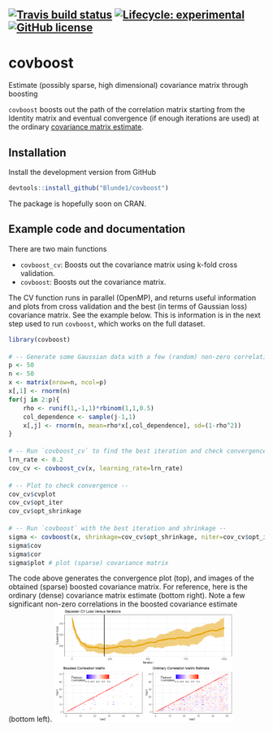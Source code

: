 <!-- badges: start -->
[![Travis build status](https://travis-ci.org/Blunde1/covboost.svg?branch=master)](https://travis-ci.org/Blunde1/covboost)
[![Lifecycle: experimental](https://img.shields.io/badge/lifecycle-experimental-orange.svg)](https://www.tidyverse.org/lifecycle/#experimental)
[![GitHub license](https://img.shields.io/badge/license-GPL%20(%3E%3D%202)-blue)](https://www.gnu.org/licenses/gpl-3.0.html)
---------


# covboost
Estimate (possibly sparse, high dimensional) covariance matrix through boosting

`covboost` boosts out the path of the correlation matrix starting from the Identity matrix and eventual convergence (if enough iterations are used) at the ordinary [covariance matrix estimate](https://en.wikipedia.org/wiki/Estimation_of_covariance_matrices#Estimation_in_a_general_context).

## Installation

Install the development version from GitHub
```r
devtools::install_github("Blunde1/covboost")
```
The package is hopefully soon on CRAN.

## Example code and documentation

There are two main functions
- `covboost_cv`: Boosts out the covariance matrix using k-fold cross validation.
- `covboost`: Boosts out the covariance matrix.

The CV function runs in parallel (OpenMP), and returns useful information and plots from cross validation and the best (in terms of Gaussian loss) covariance matrix. See the example below. 
This is information is in the next step used to run `covboost`, which works on the full dataset.

```r
library(covboost)

# -- Generate some Gaussian data with a few (random) non-zero correlations --
p <- 50
n <- 50
x <- matrix(nrow=n, ncol=p)
x[,1] <- rnorm(n)
for(j in 2:p){
    rho <- runif(1,-1,1)*rbinom(1,1,0.5)
    col_dependence <- sample(j-1,1)
    x[,j] <- rnorm(n, mean=rho*x[,col_dependence], sd=(1-rho^2))
}

# -- Run `covboost_cv` to find the best iteration and check convergence --
lrn_rate <- 0.2
cov_cv <- covboost_cv(x, learning_rate=lrn_rate)

# -- Plot to check convergence --
cov_cv$cvplot
cov_cv$opt_iter
cov_cv$opt_shrinkage

# -- Run `covboost` with the best iteration and shrinkage --
sigma <- covboost(x, shrinkage=cov_cv$opt_shrinkage, niter=cov_cv$opt_iter, learning_rate=lrn_rate)
sigma$cov
sigma$cor
sigma$plot # plot (sparse) covariance matrix
```
The code above generates the convergence plot (top), and images of the obtained (sparse) boosted covariance matrix. For reference, here is the ordinary (dense) covariance matrix estimate (bottom right). Note a few significant non-zero correlations in the boosted covariance estimate (bottom left).
<img src="man/figures/readme-fig-1.png" width="70%" />
